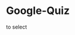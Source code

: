 # Google-Quiz
to select                                                                                                                                                                                                         
